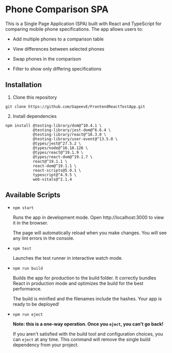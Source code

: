# Phone Comparison SPA

This is a Single Page Application (SPA) built with React and TypeScript for comparing mobile phone specifications. The app allows users to:

* Add multiple phones to a comparison table

* View differences between selected phones

* Swap phones in the comparison

* Filter to show only differing specifications

## Installation

1. Clone this repository

```
git clone https://github.com/GapeevE/FrontendReactTestApp.git
```

2. Install dependencies

```
npm install @testing-library/dom@^10.4.1 \
            @testing-library/jest-dom@^6.6.4 \
            @testing-library/react@^16.3.0 \
            @testing-library/user-event@^13.5.0 \
            @types/jest@^27.5.2 \
            @types/node@^16.18.126 \
            @types/react@^19.1.9 \
            @types/react-dom@^19.1.7 \
            react@^19.1.1 \
            react-dom@^19.1.1 \
            react-scripts@5.0.1 \
            typescript@^4.9.5 \
            web-vitals@^2.1.4
```

## Available Scripts

* `npm start`

    Runs the app in development mode.
    Open http://localhost:3000 to view it in the browser.

    The page will automatically reload when you make changes.
    You will see any lint errors in the console.

* `npm test`

    Launches the test runner in interactive watch mode.

* `npm run build`

    Builds the app for production to the build folder.
    It correctly bundles React in production mode and optimizes the build for the best performance.

    The build is minified and the filenames include the hashes.
    Your app is ready to be deployed!

* `npm run eject`

    **Note: this is a one-way operation. Once you `eject`, you can't go back!** 

    If you aren't satisfied with the build tool and configuration choices, you can `eject` at any time. This command will remove the single build dependency from your project.

